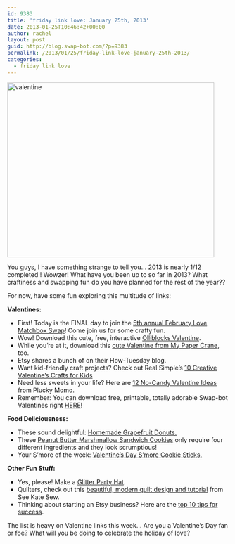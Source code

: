 ```yaml
---
id: 9383
title: 'friday link love: January 25th, 2013'
date: 2013-01-25T10:46:42+00:00
author: rachel
layout: post
guid: http://blog.swap-bot.com/?p=9383
permalink: /2013/01/25/friday-link-love-january-25th-2013/
categories:
  - friday link love
---
```

[<img src="http://blog.swap-bot.com/wp-content/uploads/2013/01/valentine.jpg" alt="valentine" width="470" height="398" class="alignnone size-full wp-image-9388" srcset="http://blog.swap-bot.com/wp-content/uploads/2013/01/valentine-300x254.jpg 300w, http://blog.swap-bot.com/wp-content/uploads/2013/01/valentine.jpg 470w" sizes="(max-width: 470px) 100vw, 470px" />](http://www.flickr.com/photos/rlj/5417192328/in/set-72157602135475903/)

You guys, I have something strange to tell you&#8230; 2013 is nearly 1/12 completed!! Wowzer! What have you been up to so far in 2013? What craftiness and swapping fun do you have planned for the rest of the year??

For now, have some fun exploring this multitude of links:

**Valentines:**

  * First! Today is the FINAL day to join the [5th annual February Love Matchbox Swap](http://www.swap-bot.com/swap/show/137276)! Come join us for some crafty fun.
  * Wow! Download this cute, free, interactive [Olliblocks Valentine](http://www.caravanshoppe.com/2013/01/21/olliblocks-valentine/).
  * While you&#8217;re at it, download this [cute Valentine from My Paper Crane](http://www.mypapercrane.com/blog/?p=8631), too.
  * Etsy shares a bunch of <DIY Valentine Projects> on their How-Tuesday blog.
  * Want kid-friendly craft projects? Check out Real Simple&#8217;s [10 Creative Valentine’s Crafts for Kids](http://www.realsimple.com/holidays-entertaining/holidays/valentines-day/valentine-crafts-kids-00100000094131/index.html#2)
  * Need less sweets in your life? Here are [12 No-Candy Valentine Ideas](http://pluckymomo.blogspot.com/2013/01/12-no-candy-valentines.html) from Plucky Momo.
  * Remember: You can download free, printable, totally adorable Swap-bot Valentines right [HERE](http://blog.swap-bot.com/2010/02/06/free-download-swap-bot-valentines/)!

**Food Deliciousness:**

  * These sound delightful: [Homemade Grapefruit Donuts.](http://www.abeautifulmess.com/2013/01/grapefruit-donuts.html)
  * These [Peanut Butter Marshmallow Sandwich Cookies](http://www.bakersroyale.com/cookies/peanut-butter-marshmallow-sandwich-cookies/) only require four different ingredients and they look scrumptious!
  * Your S&#8217;more of the week: [Valentine&#8217;s Day S&#8217;more Cookie Sticks.](http://www.hanielas.com/2013/01/cookies-candy-project-valentines-day.html#.UQKqRqFU6es)

**Other Fun Stuff:**

  * Yes, please! Make a [Glitter Party Hat](http://www.studiodiy.com/2012/11/27/diy-glitter-holiday-party-hats/).
  * Quilters, check out this [beautiful, modern quilt design and tutorial](http://seekatesew.blogspot.com/2013/01/modern-ombre-bw-triangle-quilt-tutorial.html) from See Kate Sew.
  * Thinking about starting an Etsy business? Here are the [top 10 tips for success](http://www.etsy.com/blog/en/2013/top-10-tips-for-starting-an-etsy-business/).

The list is heavy on Valentine links this week&#8230; Are you a Valentine&#8217;s Day fan or foe? What will you be doing to celebrate the holiday of love?